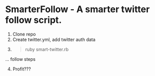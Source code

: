 SmarterFollow - A smarter twitter follow script.
=============

1. Clone repo
2. Create twitter.yml, add twitter auth data
3. > ruby smart-twitter.rb

... follow steps

4. Profit???
